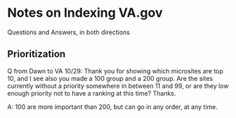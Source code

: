 # Notes on Indexing VA.gov
Questions and Answers, in both directions

## Prioritization

Q from Dawn to VA 10/29:
Thank you for showing which microsites are top 10, and I see also you made a 100 group and a 200 group. Are the sites currently without a priority somewhere in between 11 and 99, or are they low enough priority not to have a ranking at this time? Thanks.

A: 100 are more important than 200, but can go in any order, at any time.
